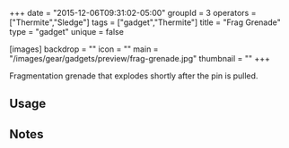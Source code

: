 +++
date = "2015-12-06T09:31:02-05:00"
groupId = 3
operators = ["Thermite","Sledge"]
tags = ["gadget","Thermite"]
title = "Frag Grenade"
type = "gadget"
unique = false

[images]
  backdrop = ""
  icon = ""
  main = "/images/gear/gadgets/preview/frag-grenade.jpg"
  thumbnail = ""
+++

Fragmentation grenade that explodes shortly after the pin is pulled.

## Usage

## Notes

